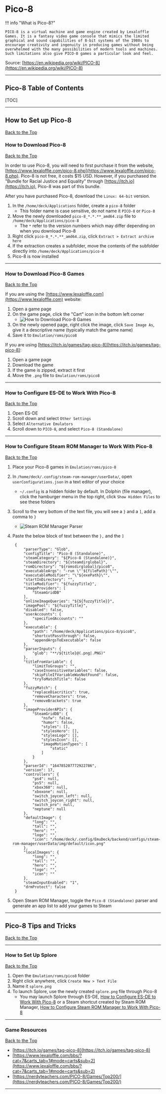 # Pico-8

!!! info "What is Pico-8?"

    PICO-8 is a virtual machine and game engine created by Lexaloffle Games. It is a fantasy video game console that mimics the limited graphical and sound capabilities of 8-bit systems of the 1980s to encourage creativity and ingenuity in producing games without being overwhelmed with the many possibilities of modern tools and machines. Such limitations also give PICO-8 games a particular look and feel.

Source: [https://en.wikipedia.org/wiki/PICO-8](https://en.wikipedia.org/wiki/PICO-8)

***

## Pico-8 Table of Contents

[TOC]

***

## How to Set up Pico-8
[Back to the Top](#pico-8-table-of-contents)

### How to Download Pico-8
[Back to the Top](#pico-8-table-of-contents)

In order to use Pico-8, you will need to first purchase it from the website, [https://www.lexaloffle.com/pico-8.php](https://www.lexaloffle.com/pico-8.php). Pico-8 is not free, it costs $15 USD. However, if you purchased the "Bundle for Racial Justice and Equality" through [https://itch.io](https://itch.io), Pico-8 was part of this bundle. 

After you have purchased Pico-8, download the `Linux: 64-bit` version. 

1. In the `/home/deck/Applications` folder, create a `pico-8` folder
    * This folder name is case sensitive, do not name it `PICO-8` or `Pico-8`
2. Move the newly downloaded `pico-8_*.*.**_amd64.zip` file to `/home/deck/Applications/pico-8`
    * The `*` refer to the version numbers which may differ depending on when you download Pico-8
3. Right click `pico-8_*.*.**_amd64.zip`, click `Extract > Extract archive here`
4. If the extraction creates a subfolder, move the contents of the subfolder directly into `/home/deck/Applications/pico-8`
5. Pico-8 is now installed

***

### How to Download Pico-8 Games
[Back to the Top](#pico-8-table-of-contents)

If you are using the [https://www.lexaloffle.com](https://www.lexaloffle.com) website:

1. Open a game page
2. On the game page, click the "Cart" icon in the bottom left corner
    * ![How to Download Pico-8 Games](../../assets/how-to-download-pico-8-games.png)
3. On the newly opened page, right click the image, click `Save Image As`, give it a descriptive name (typically match the game name)
4. Save it to `Emulation/roms/pico8` 

If you are using [https://itch.io/games/tag-pico-8](https://itch.io/games/tag-pico-8):

1. Open a game page
2. Download the game
3. If the game is zipped, extract it first
4. Move the `.png` file to `Emulation/roms/pico8`


***

### How to Configure ES-DE to Work With Pico-8
[Back to the Top](#pico-8-table-of-contents)

1. Open ES-DE
2. Scroll down and select `Other Settings`
3. Select `Alternative Emulators`
4. Scroll down to `PICO-8`, and select `Pico-8 (Standalone)`

***

### How to Configure Steam ROM Manager to Work With Pico-8
[Back to the Top](#pico-8-table-of-contents)

1. Place your Pico-8 games in `Emulation/roms/pico-8`
2. In `/home/deck/.config/steam-rom-manager/userData/`, open `userConfigurations.json` in a text editor of your choice
    * `~/.config` is a hidden folder by default. In Dolphin (file manager), click the hamburger menu in the top right, click `Show Hidden Files` to see these folders
3. Scroll to the very bottom of the text file, you will see a `}` and a `]`, add a comma to `}`
    * ![Steam ROM Manager Parser](../../assets/steam-rom-manager-parser.png)
4. Paste the below block of text between the `},` and the `]`
    
        {
            "parserType": "Glob",
            "configTitle": "Pico-8 (Standalone)",
            "steamCategory": "${Pico-8 (Standalone)}",
            "steamDirectory": "${steamdirglobal}",
            "romDirectory": "${romsdirglobal}/pico8",
            "executableArgs": "-run \"'${filePath}'\"",
            "executableModifier": "\"${exePath}\"",
            "startInDirectory": "",
            "titleModifier": "${fuzzyTitle}",
            "imageProviders": [
                "SteamGridDB"
            ],
            "onlineImageQueries": "${${fuzzyTitle}}",
            "imagePool": "${fuzzyTitle}",
            "disabled": false,
            "userAccounts": {
                "specifiedAccounts": ""
            },
            "executable": {
                "path": "/home/deck/Applications/pico-8/pico8",
                "shortcutPassthrough": false,
                "appendArgsToExecutable": false
            },
            "parserInputs": {
                "glob": "**/${title}@(.png|.PNG)"
            },
            "titleFromVariable": {
                "limitToGroups": "",
                "caseInsensitiveVariables": false,
                "skipFileIfVariableWasNotFound": false,
                "tryToMatchTitle": false
            },
            "fuzzyMatch": {
                "replaceDiacritics": true,
                "removeCharacters": true,
                "removeBrackets": true
            },
            "imageProviderAPIs": {
                "SteamGridDB": {
                    "nsfw": false,
                    "humor": false,
                    "styles": [],
                    "stylesHero": [],
                    "stylesLogo": [],
                    "stylesIcon": [],
                    "imageMotionTypes": [
                        "static"
                    ]
                }
            },
            "parserId": "164785207772922786",
            "version": 17,
            "controllers": {
                "ps4": null,
                "ps5": null,
                "xbox360": null,
                "xboxone": null,
                "switch_joycon_left": null,
                "switch_joycon_right": null,
                "switch_pro": null,
                "neptune": null
            },
            "defaultImage": {
                "long": "",
                "tall": "",
                "hero": "",
                "logo": "",
                "icon": "/home/deck/.config/EmuDeck/backend/configs/steam-rom-manager/userData/img/default/icon.png"
            },
            "localImages": {
                "long": "",
                "tall": "",
                "hero": "",
                "logo": "",
                "icon": ""
            },
            "steamInputEnabled": "1",
            "drmProtect": false
        }
    
5. Open Steam ROM Manager, toggle the `Pico-8 (Standalone)` parser and generate an app list to add your games to Steam

***

## Pico-8 Tips and Tricks
[Back to the Top](#pico-8-table-of-contents)

***

### How to Set Up Splore
[Back to the Top](#pico-8-table-of-contents)

1. Open the `Emulation/roms/pico8` folder
2. Right click anywhere, click `Create New > Text File`
3. Name it `splore.png`
4. To launch Splore, use the newly created `splore.png` file through Pico-8
    * You may launch Splore through ES-DE, [How to Configure ES-DE to Work With Pico-8](#how-to-configure-es-de-to-work-with-pico-8) or a Steam shortcut created by Steam ROM Manager, [How to Configure Steam ROM Manager to Work With Pico-8](#how-to-configure-steam-rom-manager-to-work-with-pico-8)

***

### Game Resources
[Back to the Top](#pico-8-table-of-contents)

* [https://itch.io/games/tag-pico-8](https://itch.io/games/tag-pico-8)
* [https://www.lexaloffle.com/bbs/?cat=7&carts_tab=1#mode=carts&sub=2](https://www.lexaloffle.com/bbs/?cat=7&carts_tab=1#mode=carts&sub=2)
* [https://nerdyteachers.com/PICO-8/Games/Top200/](https://nerdyteachers.com/PICO-8/Games/Top200/)

***